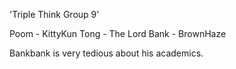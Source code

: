 'Triple Think Group 9' 

Poom - KittyKun
Tong - The Lord
Bank - BrownHaze

Bankbank is very tedious about his academics.